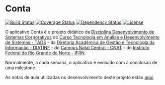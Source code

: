 Conta
=====
[![Build Status](https://travis-ci.org/persapiens/conta.svg?branch=master)](https://travis-ci.org/persapiens/conta)
[![Coverage Status](https://coveralls.io/repos/github/persapiens/conta/badge.svg?branch=master)](https://coveralls.io/github/persapiens/conta?branch=master)
[![Dependency Status](https://www.versioneye.com/user/projects/573c95dace8d0e00360bcee6/badge.svg?style=flat)](https://www.versioneye.com/user/projects/573c95dace8d0e00360bcee6)
[![License](http://img.shields.io/:license-apache-blue.svg)](http://www.apache.org/licenses/LICENSE-2.0.html)

O aplicativo Conta é o projeto didático da [Disciplina Desenvolvimento de Sistemas Corporativos](http://diatinf.ifrn.edu.br/lib/exe/fetch.php?media=cursos:superiores:tads:curso2012:ementas:05_desenvolvimento_de_sistemas_coorporativos.pdf) do [Curso Tecnologia em Análise e Desenvolvimento de Sistemas - TADS](http://diatinf.ifrn.edu.br/doku.php?id=cursos:superiores:tads:start) - da [Diretoria Acadêmica de Gestão e Tecnologia da Informação - DIATINF](http://diatinf.ifrn.edu.br) - do [Campus Natal Central - CNAT](http://portal.ifrn.edu.br/campus/natalcentral) - do [Instituto Federal do Rio Grande do Norte - IFRN](http://portal.ifrn.edu.br/).

Normalmente, a cada semana, o aplicativo é evoluído com a conclusão de uma milestone.

As notas de aula utilizadas no desenvolvimento deste projeto estão [aqui](https://docente.ifrn.edu.br/marcelofernandes/disciplinas/desenvolvimento-de-sistemas-corporativos-dsc).
